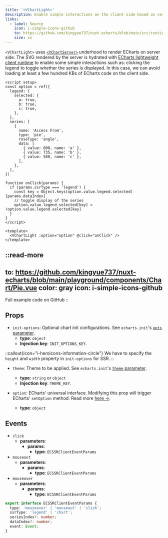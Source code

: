 ```yaml
---
title: '<VChartLight>'
description: Enable simple interactions on the client side based on server-side rendering.
links:
  - label: Source
    icon: i-simple-icons-github
    to: https://github.com/kingyue737/nuxt-echarts/blob/main/src/runtime/components/VChartLight.vue
    size: xs
---
```


`<VChartLight>` uses [`<VChartServer>`](/components/v-chart-server) underhood to render ECharts on server side. The SVG rendered by the server is hydrated with [ECharts lightweight client runtime](https://echarts.apache.org/handbook/en/how-to/cross-platform/server/#lightweight-client-runtime) to enable some simple interactions such as: clicking the legend to toggle whether the series is displayed. In this case, we can avoid loading at least a few hundred KBs of ECharts code on the client side.

```vue [app/components/example.vue]
<script setup>
const option = ref({
  legend: {
    selected: {
      a: true,
      b: true,
      c: true,
    },
  },
  series: [
    {
      name: 'Access From',
      type: 'pie',
      roseType: 'angle',
      data: [
        { value: 800, name: 'a' },
        { value: 735, name: 'b' },
        { value: 580, name: 'c' },
      ],
    },
  ],
})

function onClick(params) {
  if (params.ssrType === 'legend') {
    const key = Object.keys(option.value.legend.selected)[params.dataIndex]
    // toggle display of the series
    option.value.legend.selected[key] = !option.value.legend.selected[key]
  }
}
</script>

<template>
  <VChartLight :option="option" @click="onClick" />
</template>
```

::read-more
---
to: https://github.com/kingyue737/nuxt-echarts/blob/main/playground/components/Chart/Pie.vue
color: gray
icon: i-simple-icons-github
---
Full example code on GitHub
::

## Props

- `init-options`: Optional chart init configurations. See `echarts.init`'s  [`opts` parameter](https://echarts.apache.org/en/api.html#echarts.init).
  - **type**: `object`
  - **Injection key**: `INIT_OPTIONS_KEY`.

::callout{icon="i-heroicons-information-circle"}
We have to specify the `height` and `width` property in `init-options` for SSR.
::

- `theme`: Theme to be applied. See `echarts.init`'s [`theme` parameter](https://echarts.apache.org/en/api.html#echarts.init).
  - **type**: `string` or `object`
  - **Injection key**: `THEME_KEY`.

- `option`: ECharts' universal interface. Modifying this prop will trigger ECharts' `setOption` method. Read more [here →](https://echarts.apache.org/en/option.html).
  - **type**: `object`


## Events

- `click`
  - **parameters**:
    - **params**:
      - **type**: `ECSSRClientEventParams`
- `mouseout`
  - **parameters**:
    - **params**:
      - **type**: `ECSSRClientEventParams`
- `mouseover`
  - **parameters**:
    - **params**:
      - **type**: `ECSSRClientEventParams`


```ts
export interface ECSSRClientEventParams {
  type: 'mouseover' | 'mouseout' | 'click';
  ssrType: 'legend' | 'chart';
  seriesIndex?: number;
  dataIndex?: number;
  event: Event;
}
```
